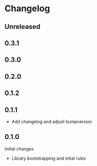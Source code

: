 Changelog
============

Unreleased
------------


0.3.1
------------


0.3.0
------------


0.2.0
------------


0.1.2
------------


0.1.1
------------
* Add changelog and adjust bumpversion


0.1.0
------------
Initial changes
* Library bootstrapping and inital rules
